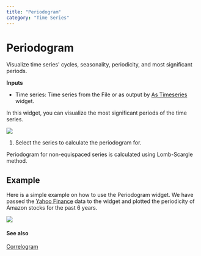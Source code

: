```yaml
---
title: "Periodogram"
category: "Time Series"
---
```

Periodogram
===========

Visualize time series' cycles, seasonality, periodicity, and most significant periods.

**Inputs**

- Time series: Time series from the File or as output by [As Timeseries](../as_timeseries/) widget.

In this widget, you can visualize the most significant periods of the time series.

![](../images/periodogram.png)

1. Select the series to calculate the periodogram for.

Periodogram for non-equispaced series is calculated using Lomb-Scargle method.

Example
-------

Here is a simple example on how to use the Periodogram widget. We have passed the [Yahoo Finance](../yahoo_finance/) data to the widget and plotted the periodicity of Amazon stocks for the past 6 years.

![](../images/Periodogram-Example.png)

#### See also

[Correlogram](../correlogram/)
